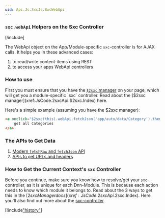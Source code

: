 ```yaml
---
uid: Api.Js.SxcJs.SxcWebApi
---
```


### `sxc.webApi` Helpers on the Sxc Controller

[!include[](~/pages/basics/stack/_shared-float-summary.md)]
<style>.context-box-summary .interact-2sxc { visibility: visible; } </style>

The WebApi object on the App/Module-specific `sxc`-controller is for AJAX calls. It helps you in these advanced cases:  

1. to read/write content-items using REST
1. to access your apps WebApi controllers

### How to use

First you must ensure that you have the [`$2sxc` manager](xref:JsCode.2sxcApi.$2sxc.Index) on your page, which will get you a module-specific `sxc` controller. Read about the [$2sxc manager](xref:JsCode.2sxcApi.$2sxc.Index) here. 

Here's a simple example (assuming you have the $2sxc manager):

```HTML
<a onclick="$2sxc(this).webApi.fetchJson('app/auto/data/Category').then(handleResult);">
    get all Categories 
</a>
```

### The APIs to Get Data

1. [Modern `fetchRaw` and `fetchJson` API](xref:JsCode.2sxcApi.Sxc.WebApi.Fetch)
1. [APIs to get URLs and headers](xref:JsCode.2sxcApi.Sxc.WebApi.BareMetal)


### How to Get the Current Context's `sxc` Controller

Before you continue, make sure you know how to resolve/get your `sxc`-controller, as it is unique for each Dnn-Module. This is because each action needs to know which module it belongs to. Read about the 3 ways to get this in the [$2sxc Manager docs](xref:JsCode.2sxcApi.$2sxc.Index). Here you'll also find out more about the [sxc-controller](xref:JsCode.2sxcApi.Sxc.Index).




[!include["history"](_webapi-history.md)]

